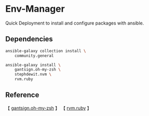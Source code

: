 # Env-Manager
Quick Deployment to install and configure packages with ansible.
## Dependencies

```bash
ansible-galaxy collection install \
    community.general

ansible-galaxy install \
    gantsign.oh-my-zsh \
    stephdewit.nvm \
    rvm.ruby
```

## Reference
【 [gantsign.oh-my-zsh](https://github.com/gantsign/ansible-role-oh-my-zsh) 】
【 [rvm.ruby](https://github.com/rvm/rvm1-ansible) 】
